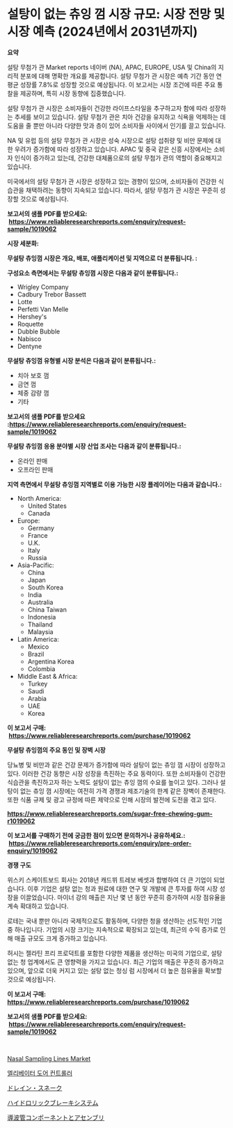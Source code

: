 <p><h1>설탕이 없는 츄잉 껌 시장 규모: 시장 전망 및 시장 예측 (2024년에서 2031년까지)</h1></p><p><strong>요약</strong></p>
<p><p>설탕 무첨가 관 Market reports 네이버 (NA), APAC, EUROPE, USA 및 China의 지리적 분포에 대해 명확한 개요를 제공합니다. 설탕 무첨가 관 시장은 예측 기간 동안 연평균 성장률 7.8%로 성장할 것으로 예상됩니다. 이 보고서는 시장 조건에 따른 주요 통찰을 제공하며, 특히 시장 동향에 집중했습니다.</p><p>설탕 무첨가 관 시장은 소비자들이 건강한 라이프스타일을 추구하고자 함에 따라 성장하는 추세를 보이고 있습니다. 설탕 무첨가 관은 치아 건강을 유지하고 식욕을 억제하는 데 도움을 줄 뿐만 아니라 다양한 맛과 층이 있어 소비자들 사이에서 인기를 끌고 있습니다.</p><p>NA 및 유럽 등의 설탕 무첨가 관 시장은 성숙 시장으로 설탕 섭취량 및 비만 문제에 대한 우려가 증가함에 따라 성장하고 있습니다. APAC 및 중국 같은 신흥 시장에서는 소비자 인식이 증가하고 있는데, 건강한 대체품으로의 설탕 무첨가 관의 역할이 중요해지고 있습니다.</p><p>미국에서의 설탕 무첨가 관 시장은 성장하고 있는 경향이 있으며, 소비자들이 건강한 식습관을 채택하려는 동향이 지속되고 있습니다. 따라서, 설탕 무첨가 관 시장은 꾸준히 성장할 것으로 예상됩니다.</p></p>
<p><strong>보고서의 샘플 PDF를 받으세요: &nbsp;<a href="https://www.reliableresearchreports.com/enquiry/request-sample/1019062">https://www.reliableresearchreports.com/enquiry/request-sample/1019062</a></strong></p>
<p><strong>시장 세분화:</strong></p>
<p><strong> 무설탕 츄잉껌 시장은 개요, 배포, 애플리케이션 및 지역으로 더 분류됩니다. :</strong></p>
<p><strong>구성요소 측면에서는 무설탕 츄잉껌 시장은 다음과 같이 분류됩니다.:</strong></p>
<p><ul><li>Wrigley Company</li><li>Cadbury Trebor Bassett</li><li>Lotte</li><li>Perfetti Van Melle</li><li>Hershey's</li><li>Roquette</li><li>Dubble Bubble</li><li>Nabisco</li><li>Dentyne</li></ul></p>
<p><strong> 무설탕 츄잉껌 유형별 시장 분석은 다음과 같이 분류됩니다.:</strong></p>
<p><ul><li>치아 보호 껌</li><li>금연 껌</li><li>체중 감량 껌</li><li>기타</li></ul></p>
<p><strong>보고서의 샘플 PDF를 받으세요 :<a href="https://www.reliableresearchreports.com/enquiry/request-sample/1019062">https://www.reliableresearchreports.com/enquiry/request-sample/1019062</a></strong></p>
<p><strong> 무설탕 츄잉껌 응용 분야별 시장 산업 조사는 다음과 같이 분류됩니다.:</strong></p>
<p><ul><li>온라인 판매</li><li>오프라인 판매</li></ul></p>
<p><strong>지역 측면에서 무설탕 츄잉껌 지역별로 이용 가능한 시장 플레이어는 다음과 같습니다.:</strong></p>
<p><ul>
    <li>
        North America:
        <ul>
            <li>United States</li>
            <li>Canada</li>
        </ul>
    </li>
    <li>
        Europe:
        <ul>
            <li>Germany</li>
            <li>France</li>
            <li>U.K.</li>
            <li>Italy</li>
            <li>Russia</li>
        </ul>
    </li>
    <li>
        Asia-Pacific:
        <ul>
            <li>China</li>
            <li>Japan</li>
            <li>South Korea</li>
            <li>India</li>
            <li>Australia</li>
            <li>China Taiwan</li>
            <li>Indonesia</li>
            <li>Thailand</li>
            <li>Malaysia</li>
        </ul>
    </li>
    <li>
        Latin America:
        <ul>
            <li>Mexico</li>
            <li>Brazil</li>
            <li>Argentina Korea</li>
            <li>Colombia</li>
        </ul>
    </li>
    <li>
        Middle East & Africa:
        <ul>
            <li>Turkey</li>
            <li>Saudi</li>
            <li>Arabia</li>
            <li>UAE</li>
            <li>Korea</li>
        </ul>
    </li>
    </ul></p>
<p><strong>이 보고서 구매: &nbsp;<a href="https://www.reliableresearchreports.com/purchase/1019062">https://www.reliableresearchreports.com/purchase/1019062</a></strong></p>
<p><strong>무설탕 츄잉껌의 주요 동인 및 장벽 시장</strong></p>
<p><p>당뇨병 및 비만과 같은 건강 문제가 증가함에 따라 설탕이 없는 츄잉 껌 시장이 성장하고 있다. 이러한 건강 동향은 시장 성장을 촉진하는 주요 동력이다. 또한 소비자들이 건강한 식습관을 촉진하고자 하는 노력도 설탕이 없는 츄잉 껌의 수요를 높이고 있다. 그러나 설탕이 없는 츄잉 껌 시장에는 여전히 가격 경쟁과 제조기술의 한계 같은 장벽이 존재한다. 또한 식품 규제 및 광고 규정에 따른 제약으로 인해 시장의 발전에 도전을 겪고 있다.</p></p>
<p><strong><a href="https://www.reliableresearchreports.com/sugar-free-chewing-gum-r1019062">https://www.reliableresearchreports.com/sugar-free-chewing-gum-r1019062</a></strong></p>
<p><strong>이 보고서를 구매하기 전에 궁금한 점이 있으면 문의하거나 공유하세요.: &nbsp;<a href="https://www.reliableresearchreports.com/enquiry/pre-order-enquiry/1019062">https://www.reliableresearchreports.com/enquiry/pre-order-enquiry/1019062</a></strong></p>
<p><strong>경쟁 구도</strong></p>
<p><p>위스키 스케이트보드 회사는 2018년 캐드뷔 트레보 베셋과 합병하여 더 큰 기업이 되었습니다. 이후 기업은 설탕 없는 청과 원료에 대한 연구 및 개발에 큰 투자를 하여 시장 성장을 이끌었습니다. 마이너 강의 매출은 지난 몇 년 동안 꾸준히 증가하여 시장 점유율을 계속 확대하고 있습니다.</p><p>로테는 국내 뿐만 아니라 국제적으로도 활동하며, 다양한 청을 생산하는 선도적인 기업 중 하나입니다. 기업의 시장 크기는 지속적으로 확장되고 있는데, 최근의 수익 증가로 인해 매출 규모도 크게 증가하고 있습니다.</p><p>허시는 젤라틴 프리 프로덕트를 포함한 다양한 제품을 생산하는 미국의 기업으로, 설탕 없는 청 업계에서도 큰 영향력을 가지고 있습니다. 최근 기업의 매출은 꾸준히 증가하고 있으며, 앞으로 더욱 커지고 있는 설탕 없는 청싱 럼 시장에서 더 높은 점유율을 확보할 것으로 예상됩니다.</p></p>
<p><strong>이 보고서 구매: &nbsp; <a href="https://www.reliableresearchreports.com/purchase/1019062">https://www.reliableresearchreports.com/purchase/1019062</a></strong></p>
<p><strong>보고서의 샘플 PDF를 받으세요: &nbsp;<a href="https://www.reliableresearchreports.com/enquiry/request-sample/1019062">https://www.reliableresearchreports.com/enquiry/request-sample/1019062</a></strong><strong></strong></p>
<p>&nbsp;</p>
<p><p><a href="https://github.com/dimitrishawkinswaynenp91rgz/Market-Research-Report-List-2/blob/main/nasal-sampling-lines-market.md">Nasal Sampling Lines Market</a></p><p><a href="https://medium.com/@kevinvasquez7272023/%EC%97%98%EB%A6%AC%EB%B2%A0%EC%9D%B4%ED%84%B0-%EB%AC%B8-%EC%A0%9C%EC%96%B4%EA%B8%B0-%EC%8B%9C%EC%9E%A5-%EB%B3%B4%EA%B3%A0%EC%84%9C%EB%8A%94-%EC%9D%B4-%EC%8B%9C%EC%9E%A5%EC%9D%98-%EC%B5%9C%EC%8B%A0-%ED%8A%B8%EB%A0%8C%EB%93%9C%EC%99%80-%EC%84%B1%EC%9E%A5-%EA%B8%B0%ED%9A%8C%EB%A5%BC-%EB%B3%B4%EC%97%AC%EC%A4%8D%EB%8B%88%EB%8B%A4-c6c9cb3e7bcd">엘리베이터 도어 컨트롤러</a></p><p><a href="https://medium.com/@jackieshlerin98056/%E6%8E%92%E6%B0%B4%E3%83%98%E3%83%93%E5%B8%82%E5%A0%B4%E3%83%AC%E3%83%9D%E3%83%BC%E3%83%88%E3%81%AF-%E3%81%93%E3%81%AE%E5%B8%82%E5%A0%B4%E3%81%AE%E6%9C%80%E6%96%B0%E3%83%88%E3%83%AC%E3%83%B3%E3%83%89%E3%81%A8%E6%88%90%E9%95%B7%E6%A9%9F%E4%BC%9A%E3%82%92%E6%98%8E%E3%82%89%E3%81%8B%E3%81%AB%E3%81%97%E3%81%BE%E3%81%99-3a4f0f4b2306">ドレイン・スネーク</a></p><p><a href="https://medium.com/@michaelerde565/%E6%B2%B9%E5%9C%A7%E3%83%96%E3%83%AC%E3%83%BC%E3%82%AD%E3%82%B7%E3%82%B9%E3%83%86%E3%83%A0%E5%B8%82%E5%A0%B4-%E7%AB%B6%E4%BA%89%E5%88%86%E6%9E%90-%E5%B8%82%E5%A0%B4%E5%8B%95%E5%90%91%E3%81%8A%E3%82%88%E3%81%B32031%E5%B9%B4%E3%81%BE%E3%81%A7%E3%81%AE%E4%BA%88%E6%B8%AC-3e4feace6330">ハイドロリックブレーキシステム</a></p><p><a href="https://github.com/one-cool-chick/Market-Research-Report-List-1/blob/main/567973023505.md">導波管コンポーネントとアセンブリ</a></p></p>